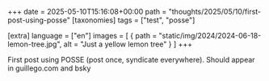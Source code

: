 +++
date = 2025-05-10T15:16:08+00:00
path = "thoughts/2025/05/10/first-post-using-posse"
[taxonomies]
tags = ["test", "posse"]

[extra]
language = ["en"]
images = [
  { path = "static/img/2024/2024-06-18-lemon-tree.jpg", alt = "Just a yellow lemon tree" }
]
+++

First post using POSSE (post once, syndicate everywhere). Should appear in guillego.com and bsky
